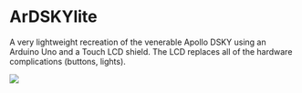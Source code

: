 # ArDSKYlite
A very lightweight recreation of the venerable Apollo DSKY using an Arduino Uno and a Touch LCD shield.  The LCD replaces all of the hardware complications (buttons, lights).

![](https://live.staticflickr.com/65535/49216419402_0b0e591c44_b.jpg)
